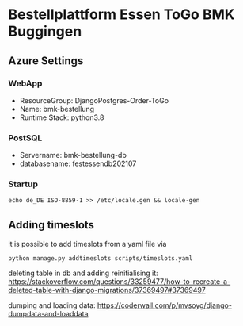 # Bestellplattform Essen ToGo BMK Buggingen


## Azure Settings
### WebApp
- ResourceGroup: DjangoPostgres-Order-ToGo
- Name: bmk-bestellung
- Runtime Stack: python3.8

### PostSQL
- Servername: bmk-bestellung-db
- databasename: festessendb202107



### Startup
`echo de_DE ISO-8859-1 >> /etc/locale.gen && locale-gen`


## Adding timeslots

it is possible to add timeslots from a yaml file via

```
python manage.py addtimeslots scripts/timeslots.yaml
```

deleting table in db and adding reinitialising it:
https://stackoverflow.com/questions/33259477/how-to-recreate-a-deleted-table-with-django-migrations/37369497#37369497



dumping and loading data: https://coderwall.com/p/mvsoyg/django-dumpdata-and-loaddata